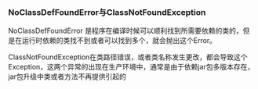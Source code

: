 
### NoClassDefFoundError与ClassNotFoundException
NoClassDefFoundError 是程序在编译时候可以顺利找到所需要依赖的类的，但是在运行时依赖的类找不到或者可以找到多个，就会抛出这个Error。

ClassNotFoundException在类路径错误，或者类名称发生更改，都会导致这个Exception，这两个异常的出现在生产环境中，通常是由于依赖jar包多版本存在，jar包升级中类或者方法不再提供引起的